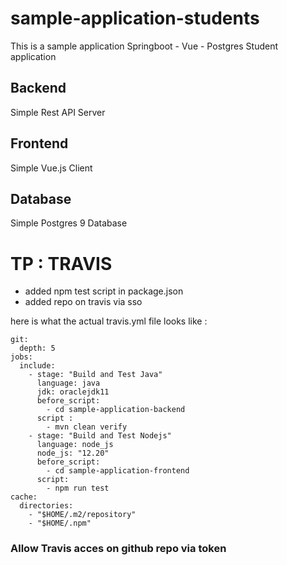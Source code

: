 # sample-application-students

This is a sample application Springboot - Vue - Postgres Student application

## Backend

Simple Rest API Server

## Frontend

Simple Vue.js Client

## Database

Simple Postgres 9 Database

# TP : TRAVIS

- added npm test script in package.json
- added repo on travis via sso

here is what the actual travis.yml file looks like :

```
git:
  depth: 5
jobs:
  include:
    - stage: "Build and Test Java"
      language: java
      jdk: oraclejdk11
      before_script:
        - cd sample-application-backend
      script :
        - mvn clean verify
    - stage: "Build and Test Nodejs"
      language: node_js
      node_js: "12.20"
      before_script:
        - cd sample-application-frontend
      script:
        - npm run test
cache:
  directories:
    - "$HOME/.m2/repository"
    - "$HOME/.npm"
```

### Allow Travis acces on github repo via token
